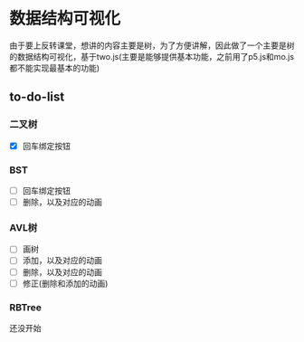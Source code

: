 # 数据结构可视化

由于要上反转课堂，想讲的内容主要是树，为了方便讲解，因此做了一个主要是树的数据结构可视化，基于two.js(主要是能够提供基本功能，之前用了p5.js和mo.js都不能实现最基本的功能)

## to-do-list

### 二叉树 

- [x] 回车绑定按钮

### BST

- [ ] 回车绑定按钮
- [ ] 删除，以及对应的动画

### AVL树

- [ ] 画树
- [ ] 添加，以及对应的动画
- [ ] 删除，以及对应的动画
- [ ] 修正(删除和添加的动画)

### RBTree

还没开始